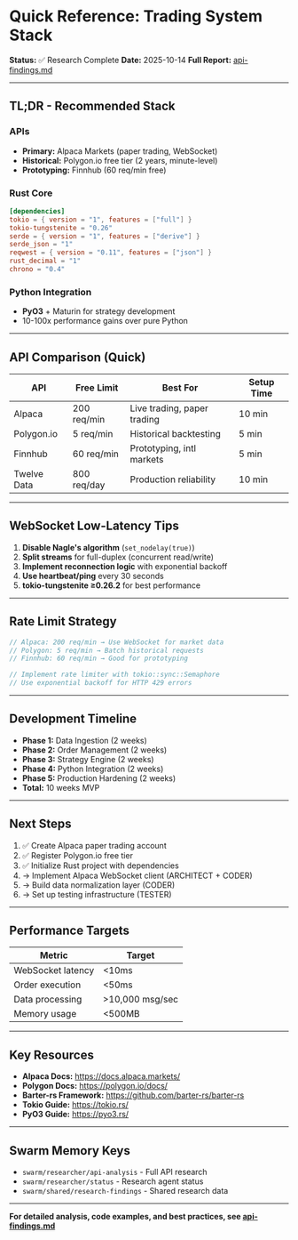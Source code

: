 # Quick Reference: Trading System Stack

**Status:** ✅ Research Complete
**Date:** 2025-10-14
**Full Report:** [api-findings.md](./api-findings.md)

---

## TL;DR - Recommended Stack

### APIs
- **Primary:** Alpaca Markets (paper trading, WebSocket)
- **Historical:** Polygon.io free tier (2 years, minute-level)
- **Prototyping:** Finnhub (60 req/min free)

### Rust Core
```toml
[dependencies]
tokio = { version = "1", features = ["full"] }
tokio-tungstenite = "0.26"
serde = { version = "1", features = ["derive"] }
serde_json = "1"
reqwest = { version = "0.11", features = ["json"] }
rust_decimal = "1"
chrono = "0.4"
```

### Python Integration
- **PyO3** + Maturin for strategy development
- 10-100x performance gains over pure Python

---

## API Comparison (Quick)

| API | Free Limit | Best For | Setup Time |
|-----|------------|----------|------------|
| Alpaca | 200 req/min | Live trading, paper trading | 10 min |
| Polygon.io | 5 req/min | Historical backtesting | 5 min |
| Finnhub | 60 req/min | Prototyping, intl markets | 5 min |
| Twelve Data | 800 req/day | Production reliability | 10 min |

---

## WebSocket Low-Latency Tips

1. **Disable Nagle's algorithm** (`set_nodelay(true)`)
2. **Split streams** for full-duplex (concurrent read/write)
3. **Implement reconnection logic** with exponential backoff
4. **Use heartbeat/ping** every 30 seconds
5. **tokio-tungstenite ≥0.26.2** for best performance

---

## Rate Limit Strategy

```rust
// Alpaca: 200 req/min → Use WebSocket for market data
// Polygon: 5 req/min → Batch historical requests
// Finnhub: 60 req/min → Good for prototyping

// Implement rate limiter with tokio::sync::Semaphore
// Use exponential backoff for HTTP 429 errors
```

---

## Development Timeline

- **Phase 1:** Data Ingestion (2 weeks)
- **Phase 2:** Order Management (2 weeks)
- **Phase 3:** Strategy Engine (2 weeks)
- **Phase 4:** Python Integration (2 weeks)
- **Phase 5:** Production Hardening (2 weeks)
- **Total:** 10 weeks MVP

---

## Next Steps

1. ✅ Create Alpaca paper trading account
2. ✅ Register Polygon.io free tier
3. ✅ Initialize Rust project with dependencies
4. → Implement Alpaca WebSocket client (ARCHITECT + CODER)
5. → Build data normalization layer (CODER)
6. → Set up testing infrastructure (TESTER)

---

## Performance Targets

| Metric | Target |
|--------|--------|
| WebSocket latency | <10ms |
| Order execution | <50ms |
| Data processing | >10,000 msg/sec |
| Memory usage | <500MB |

---

## Key Resources

- **Alpaca Docs:** https://docs.alpaca.markets/
- **Polygon Docs:** https://polygon.io/docs/
- **Barter-rs Framework:** https://github.com/barter-rs/barter-rs
- **Tokio Guide:** https://tokio.rs/
- **PyO3 Guide:** https://pyo3.rs/

---

## Swarm Memory Keys

- `swarm/researcher/api-analysis` - Full API research
- `swarm/researcher/status` - Research agent status
- `swarm/shared/research-findings` - Shared research data

---

**For detailed analysis, code examples, and best practices, see [api-findings.md](./api-findings.md)**
